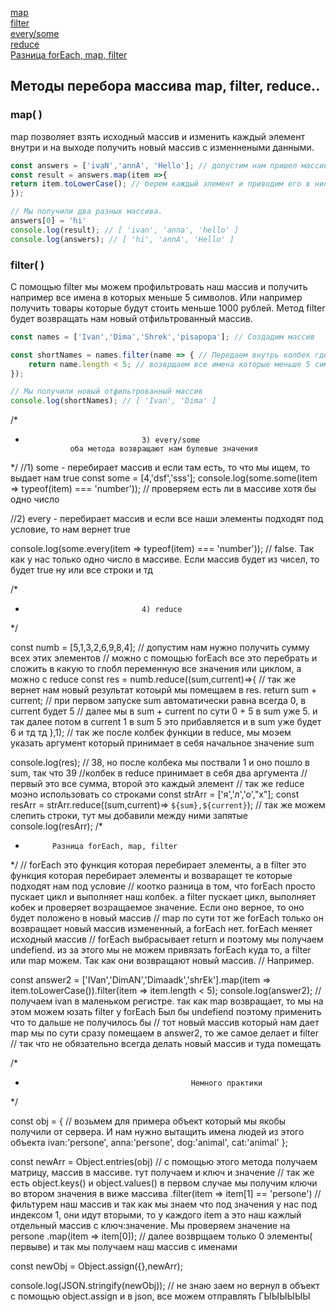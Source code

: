 [map](#map)<br>
[filter](#filter)<br>
[every/some](#every)<br>
[reduce](#reduce)<br>
[Разница forEach, map, filter](#forEach)<br>

## Методы перебора массива map, filter, reduce..


### <a name='#map'> map( )  </a>
map позволяет взять исходный массив и изменить каждый элемент внутри и на выходе получить новый массив с изменнеными данными.

```javaScript
const answers = ['ivaN','annA', 'Hello']; // допустим нам пришел массив с тем что вводили пользватели.
const result = answers.map(item =>{
return item.toLowerCase(); // берем каждый элемент и приводим его в нижний регистр
}); 

// Мы получили два разных массива.
answers[0] = 'hi'
console.log(result); // [ 'ivan', 'anna', 'hello' ]
console.log(answers); // [ 'hi', 'annA', 'Hello' ]
```

### <a name='#filter'> filter( ) </a>
С помощью filter мы можем профильтровать наш массив и получить например все имена в которых меньше 5 символов. Или например получить товары которые будут стоить меньше 1000 рублей.
Метод filter будет возвращать нам новый отфильтрованный массив.
```javaScript
const names = ['Ivan','Dima','Shrek','pisapopa']; // Создадим массив

const shortNames = names.filter(name => { // Передаем внутрь колбек где name Будет каждый наш элемент массива
    return name.length < 5; // возврщаем все имена которые меньше 5 символов  
});

// Мы получили новый отфильтрованный массив 
console.log(shortNames); // [ 'Ivan', 'Dima' ]
```







/*
*                               3) every/some
                оба метода возвращают нам булевые значения
*/
//1) some - перебирает массив и если там есть, то что мы ищем, то выдает нам true
const some = [4,'dsf','sss']; 
console.log(some.some(item => typeof(item) === 'number')); // проверяем есть ли в массиве хотя бы одно число

//2) every -  перебирает массив и  если все наши элементы подходят под условие, то нам вернет true 

console.log(some.every(item => typeof(item) === 'number')); // false. Так как у нас только одно число в массиве. Если массив будет из чисел, то будет true ну или все строки и тд



/*
*                               4) reduce
*/

const numb = [5,1,3,2,6,9,8,4]; // допустим нам нужно получить сумму всех этих элементов
// можно с помощью forEach все это перебрать и сложить в какую то глобл переменную все значения или циклом, а можно с reduce
const res = numb.reduce((sum,current)=>{ // так же вернет нам новый результат котоырй мы помещаем в res.
return sum + current; // при первом запуске sum автоматически равна всегда 0, в current будет 5
// далее мы в sum + current по сути 0 + 5 в sum уже 5. и так далее потом в current 1 в sum 5 это прибавляется и в sum уже будет 6 и тд тд
},1);  // так же после колбек функции в reduce, мы моэем указать аргумент который принимает в себя начальное значение sum

console.log(res); // 38, но после колбека мы поствали 1 и оно пошло в sum, так что 39
//колбек в reduce принимает в себя два аргумента
// первый это все сумма, второй это каждый элемент 
// так же reduce моэно использовать со строками
const strArr = ['я','л','о',"х"];
const resArr = strArr.reduce((sum,current)=> `${sum},${current}`); // так же можем слепить строки, тут мы добавили между ними запятые
console.log(resArr);
/*
*           Разница forEach, map, filter
*/
// forEach это функция которая перебирает элементы, а в filter это функция которая перебирает элементы и возваращет те которые подходят нам под условие
// коотко разница в том, что forEach просто пускает цикл и выполняет наш колбек. а filter пускает цикл, выполняет кобек и проверяет возращаемое значение. Если оно верное, то оно будет положено в новый массив
// map по сути тот же forEach только он возвращает новый массив измененный, а forEach нет. forEach меняет исходный  массив
// forEach выбрасывает return и поэтому мы получаем undefiend. из за этого мы не можем привязать forEach куда то, а filter или map можем. Так как они возвращают новый массив.
// Например.

const answer2 = ['IVan','DimAN','Dimaadk','shrEk'].map(item => item.toLowerCase()).filter(item => item.length < 5);
console.log(answer2); // получаем ivan в маленьком регистре. так как map возвращает, то мы на этом можем юзать filter у forEach Был бы undefiend поэтому применить что то дальше не получилось бы
// тот новый массив который нам дает map мы по сути сразу помещаем в answer2, то же самое делает и filter
// так что не обязательно всегда делать новый массив и туда помещать




/*
*                                          Немного практики
*/



const obj = { //  возьмем для примера объект который мы якобы получили от сервера. И нам нужно вытащить имена людей из этого объекта
    ivan:'persone',
    anna:'persone',
    dog:'animal',
    cat:'animal'
};


const newArr = Object.entries(obj) // с помощью этого метода получаем матрицу, массив в массиве. тут получаем и ключ и значение
// так  же есть object.keys() и object.values()  в первом случае мы получим ключи во втором значения в виже массива
.filter(item => item[1] == 'persone') // фильтурем наш массив и  так как мы знаем что под значения у нас под индексом 1, они идут вторыми, то у каждого item а это наш кажлый отдельный массив с ключ:значение. Мы проверяем значение на persone
.map(item => item[0]); // далее возврщаем только 0 элементы( первыве) и так мы получаем наш массив с именами

const newObj = Object.assign({},newArr);

console.log(JSON.stringify(newObj)); // не знаю заем но вернул в объект с помощью object.assign и в json, все можем отправлять ГЫЫЫЫЫЫ

